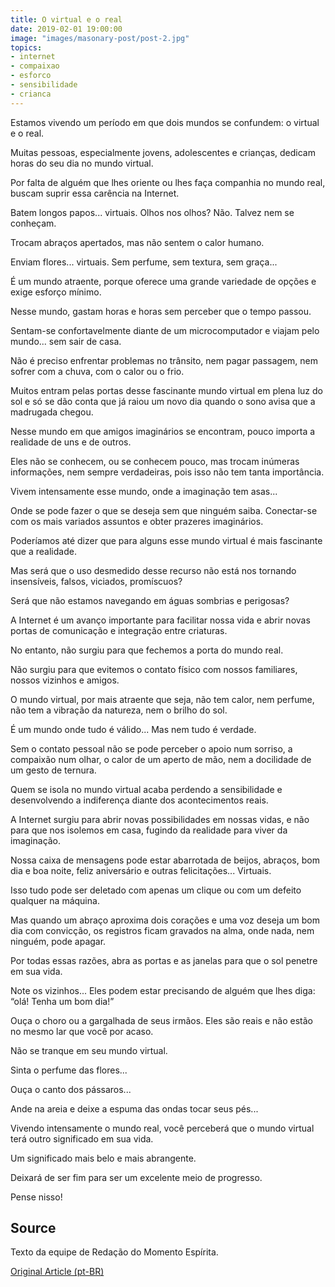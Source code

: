 ```yaml
---
title: O virtual e o real
date: 2019-02-01 19:00:00
image: "images/masonary-post/post-2.jpg"
topics: 
- internet
- compaixao
- esforco
- sensibilidade
- crianca
---
```



Estamos vivendo um período em que dois mundos se confundem: o virtual e o real.

Muitas pessoas, especialmente jovens, adolescentes e crianças, dedicam horas do
seu dia no mundo virtual.

Por falta de alguém que lhes oriente ou lhes faça companhia no mundo real,
buscam suprir essa carência na Internet.

Batem longos papos... virtuais. Olhos nos olhos? Não. Talvez nem se conheçam.

Trocam abraços apertados, mas não sentem o calor humano.

Enviam flores... virtuais. Sem perfume, sem textura, sem graça...

É um mundo atraente, porque oferece uma grande variedade de opções e exige
esforço mínimo.

Nesse mundo, gastam horas e horas sem perceber que o tempo passou.

Sentam-se confortavelmente diante de um microcomputador e viajam pelo mundo...
sem sair de casa.

Não é preciso enfrentar problemas no trânsito, nem pagar passagem, nem sofrer
com a chuva, com o calor ou o frio.

Muitos entram pelas portas desse fascinante mundo virtual em plena luz do sol e
só se dão conta que já raiou um novo dia quando o sono avisa que a madrugada
chegou.

Nesse mundo em que amigos imaginários se encontram, pouco importa a realidade
de uns e de outros.

Eles não se conhecem, ou se conhecem pouco, mas trocam inúmeras informações,
nem sempre verdadeiras, pois isso não tem tanta importância.

Vivem intensamente esse mundo, onde a imaginação tem asas...

Onde se pode fazer o que se deseja sem que ninguém saiba. Conectar-se com os
mais variados assuntos e obter prazeres imaginários.

Poderíamos até dizer que para alguns esse mundo virtual é mais fascinante que a
realidade.

Mas será que o uso desmedido desse recurso não está nos tornando insensíveis,
falsos, viciados, promíscuos?

Será que não estamos navegando em águas sombrias e perigosas?

A Internet é um avanço importante para facilitar nossa vida e abrir novas
portas de comunicação e integração entre criaturas.

No entanto, não surgiu para que fechemos a porta do mundo real.

Não surgiu para que evitemos o contato físico com nossos familiares, nossos
vizinhos e amigos.

O mundo virtual, por mais atraente que seja, não tem calor, nem perfume, não
tem a vibração da natureza, nem o brilho do sol.

É um mundo onde tudo é válido... Mas nem tudo é verdade.

Sem o contato pessoal não se pode perceber o apoio num sorriso, a compaixão num
olhar, o calor de um aperto de mão, nem a docilidade de um gesto de ternura.

Quem se isola no mundo virtual acaba perdendo a sensibilidade e desenvolvendo a
indiferença diante dos acontecimentos reais.

A Internet surgiu para abrir novas possibilidades em nossas vidas, e não para
que nos isolemos em casa, fugindo da realidade para viver da imaginação.

Nossa caixa de mensagens pode estar abarrotada de beijos, abraços, bom dia e
boa noite, feliz aniversário e outras felicitações... Virtuais.

Isso tudo pode ser deletado com apenas um clique ou com um defeito qualquer na
máquina.

Mas quando um abraço aproxima dois corações e uma voz deseja um bom dia com
convicção, os registros ficam gravados na alma, onde nada, nem ninguém, pode
apagar.

Por todas essas razões, abra as portas e as janelas para que o sol penetre em
sua vida.

Note os vizinhos... Eles podem estar precisando de alguém que lhes diga: “olá!
Tenha um bom dia!”

Ouça o choro ou a gargalhada de seus irmãos. Eles são reais e não estão no
mesmo lar que você por acaso.

Não se tranque em seu mundo virtual.

Sinta o perfume das flores...

Ouça o canto dos pássaros...

Ande na areia e deixe a espuma das ondas tocar seus pés...

Vivendo intensamente o mundo real, você perceberá que o mundo virtual terá
outro significado em sua vida.

Um significado mais belo e mais abrangente.

Deixará de ser fim para ser um excelente meio de progresso.

Pense nisso!


## Source
Texto da equipe de Redação do Momento Espírita.


[Original Article (pt-BR)](http://www.momento.com.br/pt/ler_texto.php?id=1125)
